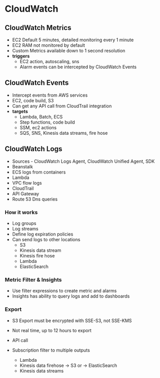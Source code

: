# CloudWatch

## CloudWatch Metrics

* EC2 Default 5 minutes, detailed monitoring every 1 minute
* EC2 RAM not monitored by default
* Custom Metrics available down to 1 second resolution
* **triggers**
  * EC2 action, autoscaling, sns
  * Alarm events can be intercepted by CloudWatch Events

## CloudWatch Events

* Intercept events from AWS services
* EC2, code build, S3
* Can get any API call from CloudTrail integration
* **targets**
  * Lambda, Batch, ECS
  * Step functions, code build
  * SSM, ec2 actions
  * SQS, SNS, Kinesis data streams, fire hose

## CloudWatch Logs

* Sources - CloudWatch Logs Agent, CloudWatch Unified Agent, SDK
* Beanstalk
* ECS logs from containers
* Lambda
* VPC flow logs
* CloudTrail
* API Gateway
* Route 53 Dns queries

### How it works

* Log groups
* Log streams
* Define log expiration policies
* Can send logs to other locations
  * S3
  * Kinesis data stream
  * Kinesis fire hose
  * Lambda
  * ElasticSearch

### Metric Filter & Insights

* Use filter expressions to create metric and alarms
* Insights has ability to query logs and add to dashboards

### Export

* S3 Export must be encrypted with SSE-S3, not SSE-KMS
* Not real time, up to 12 hours to export
* API call

* Subscription filter to multiple outputs
  * Lambda
  * Kinesis data firehose -> S3 or -> ElasticSearch
  * Kinesis data streams